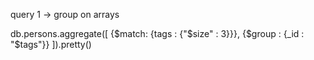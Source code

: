 query 1 -> group on arrays

db.persons.aggregate([
	{$match: {tags : {"$size" : 3}}},
	{$group : {_id : "$tags"}}
]).pretty()
